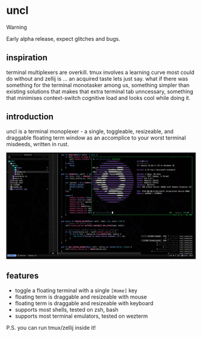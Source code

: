 # uncl

> [!WARNING]
> Early alpha release, expect glitches and bugs.

## inspiration

terminal multiplexers are overkill. tmux involves a learning curve most could do without and zellij is ... an acquired taste lets just say. what if there was something for the terminal monotasker among us, something simpler than existing solutions that makes that extra terminal tab unncessary, something that minimises context-switch cognitive load and looks cool while doing it.

## introduction

uncl is a terminal monoplexer - a single, toggleable, resizeable, and draggable floating term window as an accomplice to your worst terminal misdeeds, written in rust.

![uncl](screenshot.jpg)

## features

- toggle a floating terminal with a single `[Home]` key
- floating term is draggable and resizeable with mouse
- floating term is draggable and resizeable with keyboard
- supports most shells, tested on zsh, bash
- supports most terminal emulators, tested on wezterm


P.S. you can run tmux/zellij inside it!
